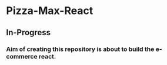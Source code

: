 # Pizza-Max-React

## In-Progress

### Aim of creating this repository is about to build the e-commerce react.
